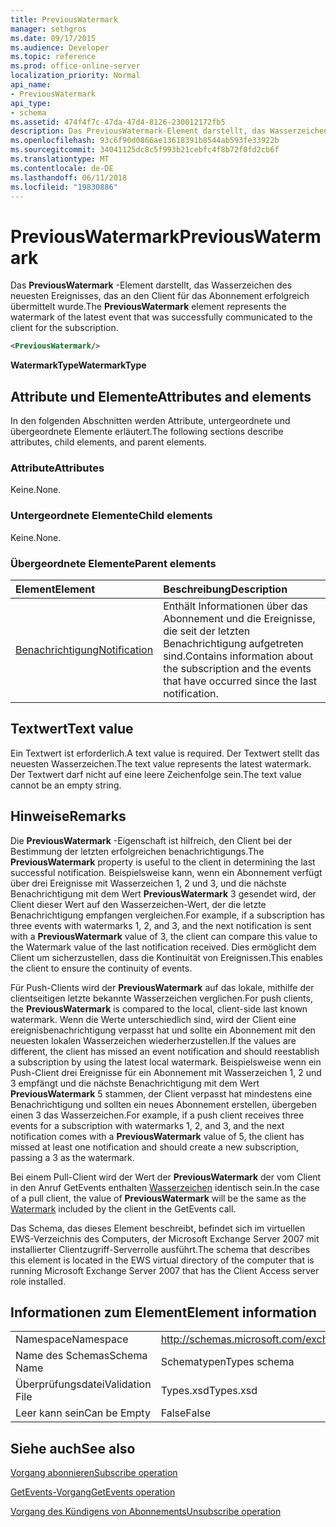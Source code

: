 ```yaml
---
title: PreviousWatermark
manager: sethgros
ms.date: 09/17/2015
ms.audience: Developer
ms.topic: reference
ms.prod: office-online-server
localization_priority: Normal
api_name:
- PreviousWatermark
api_type:
- schema
ms.assetid: 474f4f7c-47da-47d4-8126-230012172fb5
description: Das PreviousWatermark-Element darstellt, das Wasserzeichen des neuesten Ereignisses, das an den Client für das Abonnement erfolgreich übermittelt wurde.
ms.openlocfilehash: 93c6f90d0866ae13618391b8544ab593fe33922b
ms.sourcegitcommit: 34041125dc8c5f993b21cebfc4f8b72f0fd2cb6f
ms.translationtype: MT
ms.contentlocale: de-DE
ms.lasthandoff: 06/11/2018
ms.locfileid: "19830886"
---
```

# <a name="previouswatermark"></a><span data-ttu-id="82678-103">PreviousWatermark</span><span class="sxs-lookup"><span data-stu-id="82678-103">PreviousWatermark</span></span>

<span data-ttu-id="82678-104">Das **PreviousWatermark** -Element darstellt, das Wasserzeichen des neuesten Ereignisses, das an den Client für das Abonnement erfolgreich übermittelt wurde.</span><span class="sxs-lookup"><span data-stu-id="82678-104">The **PreviousWatermark** element represents the watermark of the latest event that was successfully communicated to the client for the subscription.</span></span> 
  
```xml
<PreviousWatermark/>
```

 <span data-ttu-id="82678-105">**WatermarkType**</span><span class="sxs-lookup"><span data-stu-id="82678-105">**WatermarkType**</span></span>
## <a name="attributes-and-elements"></a><span data-ttu-id="82678-106">Attribute und Elemente</span><span class="sxs-lookup"><span data-stu-id="82678-106">Attributes and elements</span></span>

<span data-ttu-id="82678-107">In den folgenden Abschnitten werden Attribute, untergeordnete und übergeordnete Elemente erläutert.</span><span class="sxs-lookup"><span data-stu-id="82678-107">The following sections describe attributes, child elements, and parent elements.</span></span>
  
### <a name="attributes"></a><span data-ttu-id="82678-108">Attribute</span><span class="sxs-lookup"><span data-stu-id="82678-108">Attributes</span></span>

<span data-ttu-id="82678-109">Keine.</span><span class="sxs-lookup"><span data-stu-id="82678-109">None.</span></span>
  
### <a name="child-elements"></a><span data-ttu-id="82678-110">Untergeordnete Elemente</span><span class="sxs-lookup"><span data-stu-id="82678-110">Child elements</span></span>

<span data-ttu-id="82678-111">Keine.</span><span class="sxs-lookup"><span data-stu-id="82678-111">None.</span></span>
  
### <a name="parent-elements"></a><span data-ttu-id="82678-112">Übergeordnete Elemente</span><span class="sxs-lookup"><span data-stu-id="82678-112">Parent elements</span></span>

|<span data-ttu-id="82678-113">**Element**</span><span class="sxs-lookup"><span data-stu-id="82678-113">**Element**</span></span>|<span data-ttu-id="82678-114">**Beschreibung**</span><span class="sxs-lookup"><span data-stu-id="82678-114">**Description**</span></span>|
|:-----|:-----|
|[<span data-ttu-id="82678-115">Benachrichtigung</span><span class="sxs-lookup"><span data-stu-id="82678-115">Notification</span></span>](notification-ex15websvcsotherref.md) <br/> |<span data-ttu-id="82678-116">Enthält Informationen über das Abonnement und die Ereignisse, die seit der letzten Benachrichtigung aufgetreten sind.</span><span class="sxs-lookup"><span data-stu-id="82678-116">Contains information about the subscription and the events that have occurred since the last notification.</span></span>  <br/> |
   
## <a name="text-value"></a><span data-ttu-id="82678-117">Textwert</span><span class="sxs-lookup"><span data-stu-id="82678-117">Text value</span></span>

<span data-ttu-id="82678-118">Ein Textwert ist erforderlich.</span><span class="sxs-lookup"><span data-stu-id="82678-118">A text value is required.</span></span> <span data-ttu-id="82678-119">Der Textwert stellt das neuesten Wasserzeichen.</span><span class="sxs-lookup"><span data-stu-id="82678-119">The text value represents the latest watermark.</span></span> <span data-ttu-id="82678-120">Der Textwert darf nicht auf eine leere Zeichenfolge sein.</span><span class="sxs-lookup"><span data-stu-id="82678-120">The text value cannot be an empty string.</span></span>
  
## <a name="remarks"></a><span data-ttu-id="82678-121">Hinweise</span><span class="sxs-lookup"><span data-stu-id="82678-121">Remarks</span></span>

<span data-ttu-id="82678-122">Die **PreviousWatermark** -Eigenschaft ist hilfreich, den Client bei der Bestimmung der letzten erfolgreichen benachrichtigungs.</span><span class="sxs-lookup"><span data-stu-id="82678-122">The **PreviousWatermark** property is useful to the client in determining the last successful notification.</span></span> <span data-ttu-id="82678-123">Beispielsweise kann, wenn ein Abonnement verfügt über drei Ereignisse mit Wasserzeichen 1, 2 und 3, und die nächste Benachrichtigung mit dem Wert **PreviousWatermark** 3 gesendet wird, der Client dieser Wert auf den Wasserzeichen-Wert, der die letzte Benachrichtigung empfangen vergleichen.</span><span class="sxs-lookup"><span data-stu-id="82678-123">For example, if a subscription has three events with watermarks 1, 2, and 3, and the next notification is sent with a **PreviousWatermark** value of 3, the client can compare this value to the Watermark value of the last notification received.</span></span> <span data-ttu-id="82678-124">Dies ermöglicht dem Client um sicherzustellen, dass die Kontinuität von Ereignissen.</span><span class="sxs-lookup"><span data-stu-id="82678-124">This enables the client to ensure the continuity of events.</span></span> 
  
<span data-ttu-id="82678-125">Für Push-Clients wird der **PreviousWatermark** auf das lokale, mithilfe der clientseitigen letzte bekannte Wasserzeichen verglichen.</span><span class="sxs-lookup"><span data-stu-id="82678-125">For push clients, the **PreviousWatermark** is compared to the local, client-side last known watermark.</span></span> <span data-ttu-id="82678-126">Wenn die Werte unterschiedlich sind, wird der Client eine ereignisbenachrichtigung verpasst hat und sollte ein Abonnement mit den neuesten lokalen Wasserzeichen wiederherzustellen.</span><span class="sxs-lookup"><span data-stu-id="82678-126">If the values are different, the client has missed an event notification and should reestablish a subscription by using the latest local watermark.</span></span> <span data-ttu-id="82678-127">Beispielsweise wenn ein Push-Client drei Ereignisse für ein Abonnement mit Wasserzeichen 1, 2 und 3 empfängt und die nächste Benachrichtigung mit dem Wert **PreviousWatermark** 5 stammen, der Client verpasst hat mindestens eine Benachrichtigung und sollten ein neues Abonnement erstellen, übergeben einen 3 das Wasserzeichen.</span><span class="sxs-lookup"><span data-stu-id="82678-127">For example, if a push client receives three events for a subscription with watermarks 1, 2, and 3, and the next notification comes with a **PreviousWatermark** value of 5, the client has missed at least one notification and should create a new subscription, passing a 3 as the watermark.</span></span> 
  
<span data-ttu-id="82678-128">Bei einem Pull-Client wird der Wert der **PreviousWatermark** der vom Client in den Anruf GetEvents enthalten [Wasserzeichen](watermark.md) identisch sein.</span><span class="sxs-lookup"><span data-stu-id="82678-128">In the case of a pull client, the value of **PreviousWatermark** will be the same as the [Watermark](watermark.md) included by the client in the GetEvents call.</span></span> 
  
<span data-ttu-id="82678-129">Das Schema, das dieses Element beschreibt, befindet sich im virtuellen EWS-Verzeichnis des Computers, der Microsoft Exchange Server 2007 mit installierter Clientzugriff-Serverrolle ausführt.</span><span class="sxs-lookup"><span data-stu-id="82678-129">The schema that describes this element is located in the EWS virtual directory of the computer that is running Microsoft Exchange Server 2007 that has the Client Access server role installed.</span></span>
  
## <a name="element-information"></a><span data-ttu-id="82678-130">Informationen zum Element</span><span class="sxs-lookup"><span data-stu-id="82678-130">Element information</span></span>

|||
|:-----|:-----|
|<span data-ttu-id="82678-131">Namespace</span><span class="sxs-lookup"><span data-stu-id="82678-131">Namespace</span></span>  <br/> |http://schemas.microsoft.com/exchange/services/2006/types  <br/> |
|<span data-ttu-id="82678-132">Name des Schemas</span><span class="sxs-lookup"><span data-stu-id="82678-132">Schema Name</span></span>  <br/> |<span data-ttu-id="82678-133">Schematypen</span><span class="sxs-lookup"><span data-stu-id="82678-133">Types schema</span></span>  <br/> |
|<span data-ttu-id="82678-134">Überprüfungsdatei</span><span class="sxs-lookup"><span data-stu-id="82678-134">Validation File</span></span>  <br/> |<span data-ttu-id="82678-135">Types.xsd</span><span class="sxs-lookup"><span data-stu-id="82678-135">Types.xsd</span></span>  <br/> |
|<span data-ttu-id="82678-136">Leer kann sein</span><span class="sxs-lookup"><span data-stu-id="82678-136">Can be Empty</span></span>  <br/> |<span data-ttu-id="82678-137">False</span><span class="sxs-lookup"><span data-stu-id="82678-137">False</span></span>  <br/> |
   
## <a name="see-also"></a><span data-ttu-id="82678-138">Siehe auch</span><span class="sxs-lookup"><span data-stu-id="82678-138">See also</span></span>



[<span data-ttu-id="82678-139">Vorgang abonnieren</span><span class="sxs-lookup"><span data-stu-id="82678-139">Subscribe operation</span></span>](subscribe-operation.md)
  
[<span data-ttu-id="82678-140">GetEvents-Vorgang</span><span class="sxs-lookup"><span data-stu-id="82678-140">GetEvents operation</span></span>](getevents-operation.md)
  
[<span data-ttu-id="82678-141">Vorgang des Kündigens von Abonnements</span><span class="sxs-lookup"><span data-stu-id="82678-141">Unsubscribe operation</span></span>](unsubscribe-operation.md)

